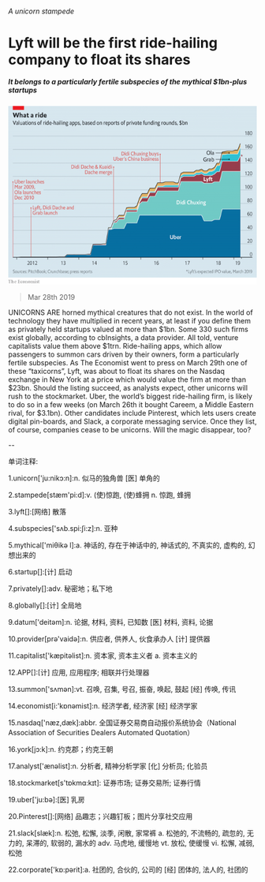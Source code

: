###### A unicorn stampede

# Lyft will be the first ride-hailing company to float its shares 

##### It belongs to a particularly fertile subspecies of the mythical $1bn-plus startups 

![image](images/20190330_wbc608.png) 

> Mar 28th 2019 

UNICORNS ARE horned mythical creatures that do not exist. In the world of technology they have multiplied in recent years, at least if you define them as privately held startups valued at more than $1bn. Some 330 such firms exist globally, according to cbInsights, a data provider. All told, venture capitalists value them above $1trn. Ride-hailing apps, which allow passengers to summon cars driven by their owners, form a particularly fertile subspecies. As The Economist went to press on March 29th one of these “taxicorns”, Lyft, was about to float its shares on the Nasdaq exchange in New York at a price which would value the firm at more than $23bn. Should the listing succeed, as analysts expect, other unicorns will rush to the stockmarket. Uber, the world’s biggest ride-hailing firm, is likely to do so in a few weeks (on March 26th it bought Careem, a Middle Eastern rival, for $3.1bn). Other candidates include Pinterest, which lets users create digital pin-boards, and Slack, a corporate messaging service. Once they list, of course, companies cease to be unicorns. Will the magic disappear, too? 

-- 

 单词注释:

1.unicorn['ju:nikɔ:n]:n. 似马的独角兽 [医] 单角的 

2.stampede[stæm'pi:d]:v. (使)惊跑, (使)蜂拥 n. 惊跑, 蜂拥 

3.lyft[]:[网络] 散落 

4.subspecies['sʌb.spi:ʃi:z]:n. 亚种 

5.mythical['miθikә l]:a. 神话的, 存在于神话中的, 神话式的, 不真实的, 虚构的, 幻想出来的 

6.startup[]:[计] 启动 

7.privately[]:adv. 秘密地；私下地 

8.globally[]:[计] 全局地 

9.datum['deitәm]:n. 论据, 材料, 资料, 已知数 [医] 材料, 资料, 论据 

10.provider[prә'vaidә]:n. 供应者, 供养人, 伙食承办人 [计] 提供器 

11.capitalist['kæpitәlist]:n. 资本家, 资本主义者 a. 资本主义的 

12.APP[]:[计] 应用, 应用程序; 相联并行处理器 

13.summon['sʌmәn]:vt. 召唤, 召集, 号召, 振奋, 唤起, 鼓起 [经] 传唤, 传讯 

14.economist[i:'kɒnәmist]:n. 经济学者, 经济家 [经] 经济学家 

15.nasdaq['næz,dæk]:abbr. 全国证券交易商自动报价系统协会（National Association of Securities Dealers Automated Quotation） 

16.york[jɔ:k]:n. 约克郡；约克王朝 

17.analyst['ænәlist]:n. 分析者, 精神分析学家 [化] 分析员; 化验员 

18.stockmarket[s'tɒkmɑ:kɪt]: 证券市场; 证券交易所; 证券行情 

19.uber['ju:bә]:[医] 乳房 

20.Pinterest[]:[网络] 品趣志；兴趣钉板；图片分享社交应用 

21.slack[slæk]:n. 松弛, 松懈, 淡季, 闲散, 家常裤 a. 松弛的, 不流畅的, 疏忽的, 无力的, 呆滞的, 软弱的, 漏水的 adv. 马虎地, 缓慢地 vt. 放松, 使缓慢 vi. 松懈, 减弱, 松弛 

22.corporate['kɒ:pәrit]:a. 社团的, 合伙的, 公司的 [经] 团体的, 法人的, 社团的 

